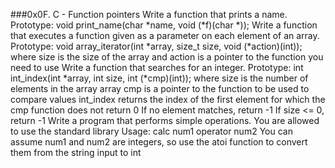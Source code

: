 ###0x0F. C - Function pointers
Write a function that prints a name.
Prototype: void print_name(char *name, void (*f)(char *));
Write a function that executes a function given as a parameter on each element of an array.
Prototype: void array_iterator(int *array, size_t size, void (*action)(int));
where size is the size of the array
and action is a pointer to the function you need to use
Write a function that searches for an integer.
Prototype: int int_index(int *array, int size, int (*cmp)(int));
where size is the number of elements in the array array
cmp is a pointer to the function to be used to compare values
int_index returns the index of the first element for which the cmp function does not return 0
If no element matches, return -1
If size <= 0, return -1
Write a program that performs simple operations.
You are allowed to use the standard library
Usage: calc num1 operator num2
You can assume num1 and num2 are integers, so use the atoi function to convert them from the string input to int
